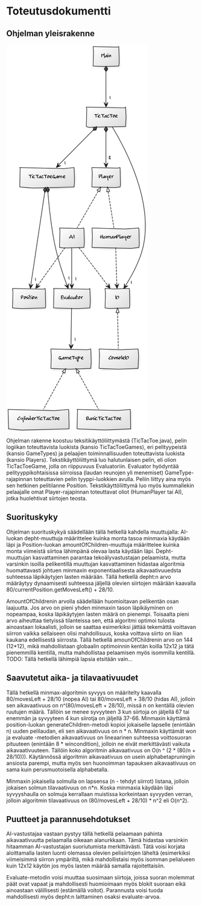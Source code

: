 # Toteutusdokumentti


## Ohjelman yleisrakenne

![UML](https://github.com/marinellalaaksonen/TopologinenRistinolla/blob/master/Dokumentaatio/4e79ba92.png)

Ohjelman rakenne koostuu teksitikäyttöliittymästä (TicTacToe.java), pelin logiikan toteuttavista luokista (kansio TicTacToeGames), eri pelityypeistä (kansio GameTypes) ja pelaajien toiminnallisuuden toteuttavista luokista (kansio Players). Tekstikäyttöliittymä luo halutunlaisen pelin, eli olion TicTacToeGame, jolla on riippuvuus Evaluatoriin. Evaluator hyödyntää pelityyppikohtaisissa siirroissa (laudan reunojen yli menemiset) GameType-rajapinnan toteuttavien pelin tyyppi-luokkien avulla. Peliin liittyy aina myös sen hetkinen pelitilanne Position. Tekstikäyttöliittymä luo myös kummallekin pelaajalle omat Player-rajapinnan toteuttavat oliot (HumanPlayer tai AI), jotka huolehtivat siirtojen teosta.


## Suorituskyky

Ohjelman suorituskykyä säädellään tällä hetkellä kahdella muuttujalla: AI-luokan depht-muuttuja määrittelee kuinka monta tasoa minmaxia käydään läpi ja Position-luokan amountOfChildren-muuttuja määrittelee kuinka monta viimeistä siirtoa lähimpänä olevaa lasta käydään läpi. Depht-muuttujan kasvattaminen parantaa tekoälyvastustajan pelaamista, mutta varsinkin isoilla pelikentillä muuttujan kasvattaminen hidastaa algoritmia huomattavasti johtuen minmaxin exponentiaalisesta aikavaativuuedsta suhteessa läpikäytyjen lasten määrään. Tällä hetkellä depht:n arvo määräytyy dynaamisesti suhteessa jäljellä olevien siirtojen määrään kaavalla 80/currentPosition.getMovesLeft() + 28/10.

AmountOfChildrenin arvolla säädellään huomioitavan pelikentän osan laajuutta. Jos arvo on pieni yhden minmaxin tason läpikäyminen on nopeampaa, koska läpikäytyjen lasten määrä on pienempi. Toisaalta pieni arvo aiheuttaa tietyissä tilanteissa sen, että algoritmi optimoi tulosta ainoastaan lokaalisti, jolloin se saattaa esimerkiksi jättää tekemättä voittavan siirron vaikka sellaiseen olisi mahdollisuus, koska voittava siirto on liian kaukana edellisestä siirrosta. Tällä hetkellä amounOfChildrenin arvo on 144 (12*12), mikä mahdollistaan globaalin optimoinnin kentän koilla 12x12 ja tätä pienemmillä kentillä, mutta mahdollistaa pelaamisen myös isommilla kentillä. TODO: Tällä hetkellä lähimpiä lapsia etsitään vain...


## Saavutetut aika- ja tilavaativuudet

Tällä hetkellä minmax-algoritmin syvyys on määritelty kaavalla 80/movesLeft + 28/10 (nopea AI) tai 80/movesLeft + 38/10 (hidas AI), jolloin sen aikavaativuus on n^(80/movesLeft + 28/10), missä n on kentällä olevien ruutujen määrä. Tällöin se menee syvyyteen 3 kun siirtoja on jäljellä 67 tai enemmän ja syvyyteen 4 kun siirotja on jäljellä 37-66. Minmaxin käyttämä position-luokan generateChildren-metodi kopioi jokaiselle lapselle (enintään n) uuden pelilaudan, eli sen aikavaativuus on n * n. Minmaxin käyttämät won ja evaluate -metodien aikavaativuus on lineaarinen suhteessa voittosuoran pituuteen (enintään 8 * wincondition), jolloin ne eivät merkittävästi vaikuta aikavaativuuteen. Tällöin koko algoritmin aikavaativuus on O(n ^ (2 * (80/n + 28/10))). Käytännössä algoritmin aikavaativuus on usein alphabetapruningin ansiosta parempi, mutta myös sen huonoimman tapauksen aikavaativuus on sama kuin perusmuotoisella alphabetalla.

Minmaxin jokaisella solmulla on lapsensa (n - tehdyt siirrot) listana, jolloin jokaisen solmun tilavaativuus on n*n. Koska minmaxia käydään läpi syvyyshaulla on solmuja kerrallaan muistissa korkeintaan syvyyden verran, jolloin algoritmin tilavaativuus on (80/movesLeft + 28/10) * n^2 eli O(n^2).


## Puutteet ja parannusehdotukset

AI-vastustajaa vastaan pystyy tällä hetkellä pelaamaan pahinta aikavaativuutta pelaamalla oikeaan alanurkkaan. Tämä hidastaa varsinkin hitaamman AI-vastustajan suoriutumista merkittävästi. Tätä voisi korjata aloittamalla lasten luonti olemassa olevien pelisiirtojen läheltä (esimerkiksi viimeisimmä siirron ympäriltä, mikä mahdollistaisi myös isomman pelialueen kuin 12x12 käytön jos myös lasten määrää samalla rajoitettaisiin.

Evaluate-metodin voisi muuttaa suosimaan siirtoja, joissa suoran molemmat päät ovat vapaat ja mahdollisesti huomioimaan myös blokit suoraan eikä ainoastaan välillisesti (estämällä voitot). Parannusta voisi tuoda mahdollisesti myös depht:n laittaminen osaksi evaluate-arvoa.
